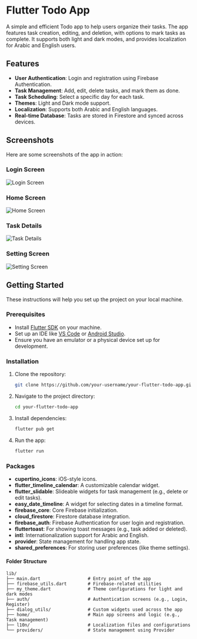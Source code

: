 # Flutter Todo App

A simple and efficient Todo app to help users organize their tasks. The app features task creation, editing, and deletion, with options to mark tasks as complete. It supports both light and dark modes, and provides localization for Arabic and English users.

## Features

- **User Authentication**: Login and registration using Firebase Authentication.
- **Task Management**: Add, edit, delete tasks, and mark them as done.
- **Task Scheduling**: Select a specific day for each task.
- **Themes**: Light and Dark mode support.
- **Localization**: Supports both Arabic and English languages.
- **Real-time Database**: Tasks are stored in Firestore and synced across devices.


## Screenshots

Here are some screenshots of the app in action:

### Login Screen
![Login Screen](assets/screenshots/login.png)

### Home Screen
![Home Screen](assets/screenshots/register.png)

### Task Details
![Task Details](assets/screenshots/home_screen.png)

### Setting Screen
![Setting Screen](assets/screenshots/setting_screen.png)


## Getting Started

These instructions will help you set up the project on your local machine.

### Prerequisites

- Install [Flutter SDK](https://flutter.dev/docs/get-started/install) on your machine.
- Set up an IDE like [VS Code](https://code.visualstudio.com/) or [Android Studio](https://developer.android.com/studio).
- Ensure you have an emulator or a physical device set up for development.

### Installation

1. Clone the repository:
    ```bash
    git clone https://github.com/your-username/your-flutter-todo-app.git
    ```

2. Navigate to the project directory:
    ```bash
    cd your-flutter-todo-app
    ```

3. Install dependencies:
    ```bash
    flutter pub get
    ```

4. Run the app:
    ```bash
    flutter run
    ```

### Packages
- **cupertino_icons**: iOS-style icons.
- **flutter_timeline_calendar**: A customizable calendar widget.
- **flutter_slidable**: Slideable widgets for task management (e.g., delete or edit tasks).
- **easy_date_timeline**: A widget for selecting dates in a timeline format.
- **firebase_core**: Core Firebase initialization.
- **cloud_firestore**: Firestore database integration.
- **firebase_auth**: Firebase Authentication for user login and registration.
- **fluttertoast**: For showing toast messages (e.g., task added or deleted).
- **intl**: Internationalization support for Arabic and English.
- **provider**: State management for handling app state.
- **shared_preferences**: For storing user preferences (like theme settings).

#### Folder Structure

```text
lib/
├── main.dart                  # Entry point of the app
├── firebase_utils.dart        # Firebase-related utilities
├── my_theme.dart              # Theme configurations for light and dark modes
├── auth/                      # Authentication screens (e.g., Login, Register)
├── dialog_utils/              # Custom widgets used across the app
├── home/                      # Main app screens and logic (e.g., Task management)
├── l10n/                      # Localization files and configurations
└── providers/                 # State management using Provider      
